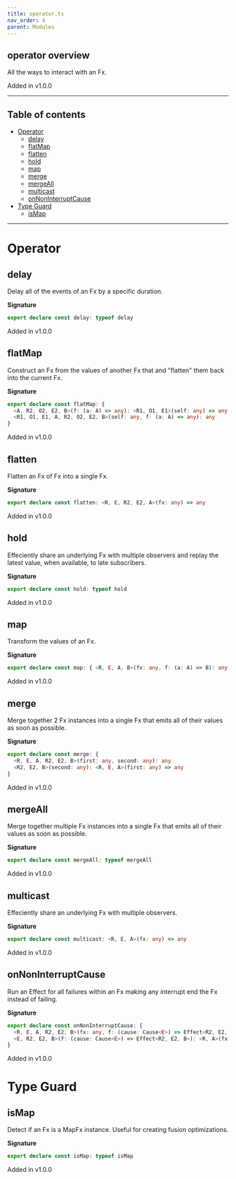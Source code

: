 ```yaml
---
title: operator.ts
nav_order: 4
parent: Modules
---
```


## operator overview

All the ways to interact with an Fx.

Added in v1.0.0

---

<h2 class="text-delta">Table of contents</h2>

- [Operator](#operator)
  - [delay](#delay)
  - [flatMap](#flatmap)
  - [flatten](#flatten)
  - [hold](#hold)
  - [map](#map)
  - [merge](#merge)
  - [mergeAll](#mergeall)
  - [multicast](#multicast)
  - [onNonInterruptCause](#onnoninterruptcause)
- [Type Guard](#type-guard)
  - [isMap](#ismap)

---

# Operator

## delay

Delay all of the events of an Fx by a specific duration.

**Signature**

```ts
export declare const delay: typeof delay
```

Added in v1.0.0

## flatMap

Construct an Fx from the values of another Fx that and "flatten" them back into
the current Fx.

**Signature**

```ts
export declare const flatMap: {
  <A, R2, O2, E2, B>(f: (a: A) => any): <R1, O1, E1>(self: any) => any
  <R1, O1, E1, A, R2, O2, E2, B>(self: any, f: (a: A) => any): any
}
```

Added in v1.0.0

## flatten

Flatten an Fx of Fx into a single Fx.

**Signature**

```ts
export declare const flatten: <R, E, R2, E2, A>(fx: any) => any
```

Added in v1.0.0

## hold

Effeciently share an underlying Fx with multiple observers and replay
the latest value, when available, to late subscribers.

**Signature**

```ts
export declare const hold: typeof hold
```

Added in v1.0.0

## map

Transform the values of an Fx.

**Signature**

```ts
export declare const map: { <R, E, A, B>(fx: any, f: (a: A) => B): any; <A, B>(f: (a: A) => B): <R, E>(fx: any) => any }
```

Added in v1.0.0

## merge

Merge together 2 Fx instances into a single Fx that emits all of their
values as soon as possible.

**Signature**

```ts
export declare const merge: {
  <R, E, A, R2, E2, B>(first: any, second: any): any
  <R2, E2, B>(second: any): <R, E, A>(first: any) => any
}
```

Added in v1.0.0

## mergeAll

Merge together multiple Fx instances into a single Fx that emits all of their
values as soon as possible.

**Signature**

```ts
export declare const mergeAll: typeof mergeAll
```

Added in v1.0.0

## multicast

Effeciently share an underlying Fx with multiple observers.

**Signature**

```ts
export declare const multicast: <R, E, A>(fx: any) => any
```

Added in v1.0.0

## onNonInterruptCause

Run an Effect for all failures within an Fx making any interrupt end the Fx
instead of failing.

**Signature**

```ts
export declare const onNonInterruptCause: {
  <R, E, A, R2, E2, B>(fx: any, f: (cause: Cause<E>) => Effect<R2, E2, B>): any
  <E, R2, E2, B>(f: (cause: Cause<E>) => Effect<R2, E2, B>): <R, A>(fx: any) => any
}
```

Added in v1.0.0

# Type Guard

## isMap

Detect if an Fx is a MapFx instance. Useful for creating fusion optimizations.

**Signature**

```ts
export declare const isMap: typeof isMap
```

Added in v1.0.0
